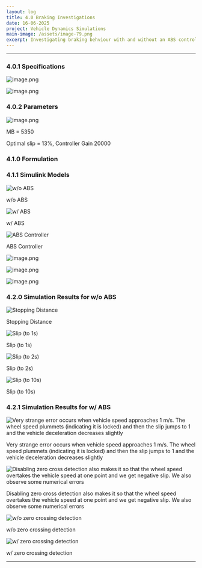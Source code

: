 ```yaml
---
layout: log
title: 4.0 Braking Investigations
date: 16-06-2025
project: Vehicle Dynamics Simulations
main-image: /assets/image-79.png
excerpt: Investigating braking behviour with and without an ABS control system
---
```


---
### 4.0.1 Specifications

![image.png](/_projects/vehicle-simulations/assets/image-73.png)

![image.png](/_projects/vehicle-simulations/assets/image-74.png)

### 4.0.2 Parameters

![image.png](/_projects/vehicle-simulations/assets/image-75.png)

MB = 5350

Optimal slip = 13%, Controller Gain 20000

### 4.1.0 Formulation

### 4.1.1 Simulink Models

![w/o ABS](/_projects/vehicle-simulations/assets/image-76.png)

w/o ABS

![w/ ABS](/_projects/vehicle-simulations/assets/image-77.png)

w/ ABS

![ABS Controller](/_projects/vehicle-simulations/assets/image-78.png)

ABS Controller

![image.png](/_projects/vehicle-simulations/assets/image-79.png)

![image.png](/_projects/vehicle-simulations/assets/image-80.png)

![image.png](/_projects/vehicle-simulations/assets/image-81.png)

### 4.2.0 Simulation Results for w/o ABS

![Stopping Distance](/_projects/vehicle-simulations/assets/image-82.png)

Stopping Distance

![Slip (to 1s)](/_projects/vehicle-simulations/assets/image-83.png)

Slip (to 1s)

![Slip (to 2s)](/_projects/vehicle-simulations/assets/image-84.png)

Slip (to 2s)

![Slip (to 10s)](/_projects/vehicle-simulations/assets/image-85.png)

Slip (to 10s)

### 4.2.1 Simulation Results for w/ ABS

![Very strange error occurs when vehicle speed approaches 1 m/s. The wheel speed plummets (indicating it is locked) and then the slip jumps to 1 and the vehicle deceleration decreases slightly](/_projects/vehicle-simulations/assets/image-86.png)

Very strange error occurs when vehicle speed approaches 1 m/s. The wheel speed plummets (indicating it is locked) and then the slip jumps to 1 and the vehicle deceleration decreases slightly

![Disabling zero cross detection also makes it so that the wheel speed overtakes the vehicle speed at one point and we get negative slip. We also observe some numerical errors](/_projects/vehicle-simulations/assets/image-87.png)

Disabling zero cross detection also makes it so that the wheel speed overtakes the vehicle speed at one point and we get negative slip. We also observe some numerical errors

![w/o zero crossing detection](/_projects/vehicle-simulations/assets/image-88.png)

w/o zero crossing detection

![w/ zero crossing detection](/_projects/vehicle-simulations/assets/image-89.png)

w/ zero crossing detection

---